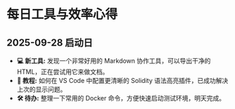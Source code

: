 # 每日工具与效率心得

## 2025-09-28 启动日

* **💻 新工具:** 发现一个非常好用的 Markdown 协作工具，可以导出干净的 HTML，正在尝试用它来做文档。
* **🔗 教程:** 如何在 VS Code 中配置更清晰的 Solidity 语法高亮插件，已成功解决上次的显示问题。
* **🛠 待办:** 整理一下常用的 Docker 命令，方便快速启动测试环境，明天完成。
